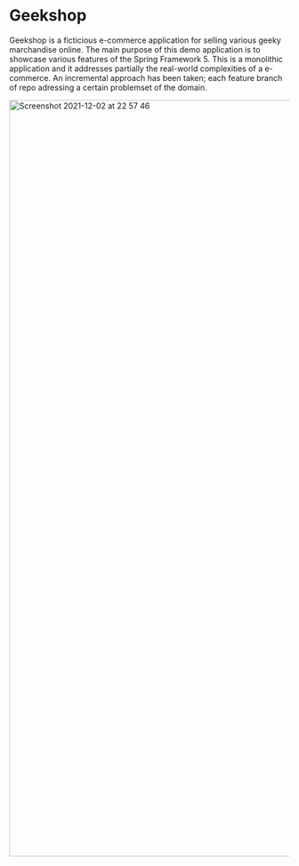 # Geekshop
Geekshop is a ficticious e-commerce application for selling various geeky marchandise online. The main purpose of this demo application is to showcase various features of the Spring Framework 5. This is a monolithic application and it addresses partially the real-world complexities of a e-commerce. An incremental approach has been taken;  each feature branch of repo adressing a certain problemset of the domain.


<img width="1360" alt="Screenshot 2021-12-02 at 22 57 46" src="https://user-images.githubusercontent.com/577331/144509914-a4b7160b-21c6-4522-acc1-54902807afc2.png">
